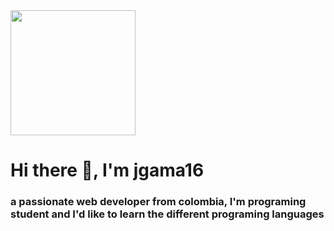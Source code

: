 <div id="header" aling="center">
    <img src="https://media.giphy.com/media/26tn33aiTi1jkl6H6/giphy.gif" width="200"/>
    <h1 aling="center">Hi there 👋, I'm jgama16</h1>
    <h3 aling="center">a passionate web developer from colombia, I'm programing student and I'd like to learn the different programing languages </h3>
</div>

